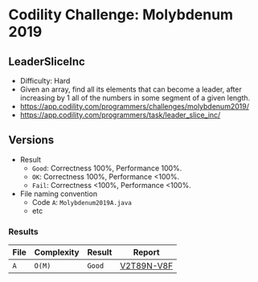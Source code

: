 # Codility Challenge: Molybdenum 2019

## LeaderSliceInc

- Difficulty: Hard
- Given an array, find all its elements that can become a leader, after increasing by 1 all of the numbers in some segment of a given length.
- <https://app.codility.com/programmers/challenges/molybdenum2019/>
- <https://app.codility.com/programmers/task/leader_slice_inc/>

## Versions

- Result
  - `Good`: Correctness 100%, Performance 100%.
  - `OK`: Correctness 100%, Performance <100%.
  - `Fail`: Correctness <100%, Performance <100%.
- File naming convention
  - Code `A`: `Molybdenum2019A.java`
  - etc

### Results

| File | Complexity | Result | Report                                                                  |
| ---- | ---------- | ------ | ----------------------------------------------------------------------- |
| `A`  | `O(M)`     | `Good` | [V2T89N-V8F](https://app.codility.com/demo/results/trainingV2T89N-V8F/) |
